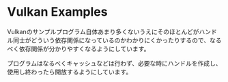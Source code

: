 # Vulkan Examples

Vulkanのサンプルプログラム自体あまり多くないうえにそのほとんどがハンドル同士がどういう依存関係になっているのかわかりにくかったりするので、なるべく依存関係が分かりやすくなるようにしています。

﻿プログラムはなるべくキャッシュなどは行わず、必要な時にハンドルを作成し、使用し終わったら開放するようにしています。

